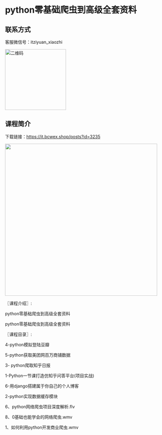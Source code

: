 # python零基础爬虫到高级全套资料

## 联系方式

客服微信号：itziyuan_xiaozhi

<img src="https://ziyuanyun.oss-cn-guangzhou.aliyuncs.com/common/20240614073449/666b82192834a.jpg" width="200" height="200" alt="二维码">

## 课程简介

下载链接：https://it.bcwex.shop/posts?id=3235

<img src="https://ziyuanyun.oss-cn-guangzhou.aliyuncs.com/yun/20240515185057/66449391aa27e.jpg" width="500" alt="">

  〖课程介绍〗:

 python零基础爬虫到高级全套资料

 python零基础爬虫到高级全套资料



 〖课程目录〗:

 4-python模拟登陆豆瓣

 5-python获取美团网百万商铺数据

 3- python爬取知乎日报

 1-Python一节课打造仿知乎问答平台(项目实战)

 6-用django搭建属于你自己的个人博客

 2-python实现数据缓存模块

 6、python网络爬虫项目深度解析.flv

 8、0基础也能学会的网络爬虫.wmv

 1、如何利用python开发商业爬虫.wmv

  